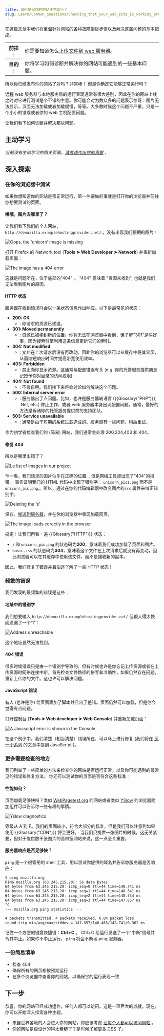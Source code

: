 ```yaml
---
title: 如何确保你的网站正常运行？
slug: Learn/Common_questions/Checking_that_your_web_site_is_working_properly
---
```


在这篇文章中我们将重温针对网站的各种故障排除步骤以及解决这些问题的基本措施。

<table class="learn-box standard-table">
  <tbody>
    <tr>
      <th scope="row">前提 :</th>
      <td>
        你需要知道怎么<a href="/zh-CN/docs/Learn/Upload_files_to_a_web_server"
          >上传文件到 web 服务器</a
        >。
      </td>
    </tr>
    <tr>
      <th scope="row">目的 :</th>
      <td>你将学习如何诊断并解决你的网站可能遇到的一些基本问题。</td>
    </tr>
  </tbody>
</table>

所以你已经发布你的网站了对吗 ? 非常棒！ 但是你确定它能够正常运行吗？

远程 web 服务器与本地服务器的运行表现通常有很大差别，因此在你的网站上线之时对它进行测试是个不错的主意。你可能会对为数众多的问题表示惊讶：图片无法显示，页面无法加载或者加载缓慢，等等。大多数时候这个问题不严重，只是一个小小的错误或者你的 web 主机配置问题。

让我们看下如何诊断并解决那些问题。

## 主动学习

_当前没有主动学习的相关页面。[请考虑作出你的贡献](/zh-CN/docs/MDN/Getting_started) 。_

## 深入探索

### 在你的浏览器中测试

如果你想知道你的网站是否正常运行，第一件要做的事就是打开你的浏览器并前往你想要测试的页面。

#### **噢哦，图片去哪里了？**

让我们看下我们的个人网站， `http://demozilla.examplehostingprovider.net/`.。没有出现我们预期的图片！

![Oops, the ‘unicorn’ image is missing](image-missing.png)

打开 Firefox 的 Network tool (**Tools ➤ Web Developer ➤ Network**) 并重新加载页面：

![The image has a 404 error](error404.png)

这就是问题所在，位于底部的"404" 。 "404" 意味着 "资源未找到", 也就是我们无法看到图片的原因。

#### HTTP 状态

服务器在收到请求时会以一条状态信息作出响应。以下是最常见的状态：

- **200: OK**
  - : 你请求的资源已递送。
- **301: Moved permanently**
  - : 资源已被移到新的位置。你将无法在浏览器中看到，但了解"301"是件好事，因为搜索引擎利用这条信息更新它们的索引。
- **304: Not modified**
  - : 文档在上次请求后没有再改动，因此你的浏览器可以从缓存中将其显示，从而缩短响应时间并提高带宽使用效率。
- **403: Forbidden**
  - : 禁止向你显示资源。这通常与配置错误有关 (e.g. 你的托管服务提供商忘记授予你对目录的访问权限).
- **404: Not found**
  - : 不言自明。我们接下来将会讨论如何解决这个问题。
- **500: Internal server error**
  - : 服务器出了点问题。比如，也许是服务器端语言 ({{Glossary("PHP")}}, .Net, etc.) 停止工作，或者 web 服务器本身出现配置问题。通常，最好的方法是诉诸你的托管服务提供商的支持团队。
- **503: Service unavailable**
  - : 通常是由于短期的系统过载造成的。服务器有一些问题，稍后重试。

作为初学者检查我们的 (简易) 网站，我们通常会处理 200,304,403 和 404。

#### 修复 404

所以是哪里出错了？

![Le list of images in our project](demozilla-images-list.png)

乍一看，我们请求的图片似乎在正确的位置... 但是网络工具却出现了"404"的报错.。事实证明我们的 HTML 代码中出现了错别字： `unicorn_pics.png` 而不是`unicorn_pic.png`.。所以，通过在你的代码编辑器中改变图片的`src` 属性来纠正错别字。

![Deleting the ‘s’](code-correct.png)

保存，[推送到服务器](/zh-CN/Learn/Upload_files_to_a_web_server)，并在你的浏览器中重现加载网页。

![The image loads corectly in the browser](image-corrected.png)

搞定！让我们再看一遍 {{Glossary("HTTP")}} 状态：

- `/` 和 `unicorn_pic.png` 的状态码为**200**，意味着我们成功加载了页面和图片。
- `basic.css` 的状态码为**304**，意味着这个文件在上次请求后就没有再变动，因此浏览器可以在其缓存中使用该文件，而不是接收新的副本。

因此，我们修复了错误并且沿途了解了一些 HTTP 状态！

### 频繁的错误

我们发现的最频繁的错误是这些：

#### 地址中的错别字

我们想要输入 `http://demozilla.examplehostingprovider.net/` 但输入得太快而遗漏了一个“l”：

![Address unreachable](cannot-find-server.png)

这个地址显然无法找到。

#### 404 错误

很多时候错误只是由一个错别字导致的，但有时候也许是你忘记上传资源或者在上传资源时网络连接中断。首先检查文件路径的拼写和准确性，如果仍然存在问题，重新上传你的文件。这也许可以解决问题。

#### JavaScript 错误

有人 (也许是你) 给页面添加了脚本并且出了差错。页面仍然可以加载，但是你会觉得有点问题。

打开控制台 (**Tools ➤ Web developer ➤ Web Console**) 并重新加载页面：

![A Javascript error is shown in the Console](js-error.png)

在这个例子中，我们清楚（相当清楚）错误所在，可以马上进行修复 (我们将在 [另一个系列](/zh-CN/Learn/JavaScript) 的文章中提到 JavaScript )。

### 更多需要检查的地方

我们列举了一些简单的方法来检查你的网站是否运行正常，以及你可能遇到的最常见的错误和修复方法。 你还可以测试你的页面是否符合这些标准：

#### 性能如何？

页面加载足够快吗？类似 [WebPagetest.org](http://www.webpagetest.org/) 的网站或者类似 [YSlow](https://addons.mozilla.org/en-US/firefox/addon/yslow/) 的浏览器附加组件可以告诉你一些有趣的事情。

![Yslow diagnostics](yslow-diagnostics.png)

等级从 A 到 F。我们的页面较小，符合大部分的标准。但是我们可以注意到如果使用 {{Glossary("CDN")}} 将会更好。 当我们只提供一张图片的时候，这无关紧要，但对于提供数千张图片的高带宽网站来说，这一点至关重要。

#### 服务器响应是否足够快？

`ping` 是一个很管用的 shell 工具，用以测试你提供的域名并告诉你服务器是否响应：

```bash
$ ping mozilla.org
PING mozilla.org (63.245.215.20): 56 data bytes
64 bytes from 63.245.215.20: icmp_seq=0 ttl=44 time=148.741 ms
64 bytes from 63.245.215.20: icmp_seq=1 ttl=44 time=148.541 ms
64 bytes from 63.245.215.20: icmp_seq=2 ttl=44 time=148.734 ms
64 bytes from 63.245.215.20: icmp_seq=3 ttl=44 time=147.857 ms
^C
--- mozilla.org ping statistics ---

4 packets transmitted, 4 packets received, 0.0% packet loss
round-trip min/avg/max/stddev = 147.857/148.468/148.741/0.362 ms
```

记住一个方便的键盘快捷键：**Ctrl+C** 。 Ctrl+C 给运行发送了一个“中断”信号并令其中止。如果你不中止运行， `ping` 将会不断地 ping 服务器。

### 一份简易清单

- 检查 404
- 确保所有的网页都按预期运行
- 在多个浏览器中查看你的网站，以确保它的运行表现一致

## 下一步

恭喜，你的网站已经成功运作，任何人都可以访问。这是一项巨大的成就。现在，你可以开始深入探索各种主题。

- 来自世界各地的人会进入你的网站，你应该考虑 [让每个人都可以访问网站](/zh-CN/docs/Learn/What_is_accessibility) 。
- 你的网站是否设计的得太粗糙了？是时候[了解更多 CSS](/zh-CN/docs/Learn/CSS/Using_CSS_in_a_web_page) 了。
